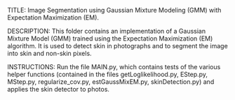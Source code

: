 TITLE: Image Segmentation using Gaussian Mixture Modeling (GMM) with Expectation Maximization (EM). 

DESCRIPTION: This folder contains an implementation of a Gaussian Mixture Model (GMM) trained using the Expectation Maximization (EM) algorithm. It is used to detect skin in photographs and to segment the image into skin and non-skin pixels. 

INSTRUCTIONS: Run the file MAIN.py, which contains tests of the various helper functions (contained in the files getLoglikelihood.py, EStep.py, MStep.py, regularize_cov.py, estGaussMixEM.py, skinDetection.py) and applies the skin detector to photos. 
